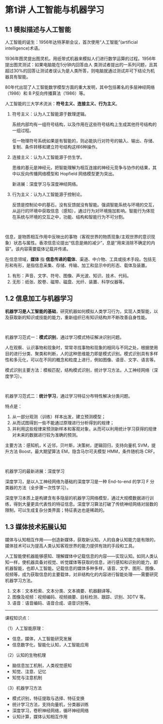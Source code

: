 # 第1讲 人工智能与机器学习

## 1.1 模拟描述与人工智能

人工智能的诞生：1956年达特茅斯会议，首次使用“人工智能”(artificial intelligence)术语。

1936年图灵提出图灵机，用纸带式机器来模拟人们进行数学运算的过程。1956年提出图灵测试：如果电脑能在5分钟内回答由人
类测试者提出的一系列问题，且其超过30%的回答让测试者误认为是人类所答，则电脑就通过测试并可下结论为机器具有智能。

80年代出现了人工智能数学模型方面的重大发明，其中包括著名的多层神经网络（1986）和 B P反向传播算法（1986）等。

人工智能的三大学术流派：**符号主义、连接主义、行为主义**。

1. 符号主义：认为人工智能源于数理逻辑。

    系统内部均有一组符号结构，以及作用在这些符号结构上生成其他符号结构的一组过程。

    任一物理符号系统如果是有智能的，则必能执行对符号的输入、输出、存储、复制、条件转移和建立符号结构这样6种操作。

2. 连接主义：认为人工智能源于仿生学。

    思维的基元是神经元，把智能理解为相互连接的神经元竞争与协作的结果，其中以反向传播网络模型和 Hopfield 网络模型更为突出。

    新进展：深度学习与深度神经网络。

3. 行为主义：认为人工智能源于控制论。

    反馈是控制论中的基石，没有反馈就没有智能。强调智能系统与环境的交互，从运行的环境中获取信息（感知），通过行为对环境施加影响。智能行为体现在系统与环境的交互之中，功能、结构和智能行为不可分割。

<br>

信息，是物质相互作用中反映出的事物（客观世界的物质现象/主观世界的意识现象）状态与属性。香浓信息论提出“信息是熵的减少”，息是“用来消除不确定的内容”。该内容需要载体记载并传递。

在信息领域，**媒体** 指 **信息传递的载体**、渠道、中介物、工具或技术手段。包括无形和有形，是指信息采集、存储、传输、加工和显示中的形态、载体及装置。

1. 有形：声音、文字、符号、图像、声光波、知识、技术、代码。
2. 无形：纸张、胶卷、磁带、磁盘、光纤、装置、科学仪器等。

## 1.2 信息加工与机器学习

**机器学习是人工智能的基础**，研究机器如何模拟人类学习行为，实现人类智能，以及获取新的知识或技能的能力，重新组织已有知识结构并不断改善自身性能。

<br>

机器学习范式一：**模式识别**，通过学习模式特征解决识别问题。

人在观察、认识事物和现象时，常常寻找事物和现象的相同与不同之处，根据使用目的进行分类、聚类和判断，人的这种思维能力即是模式识别。模式识别具有多样性和多元化，可以在不同的概念和粒度上进行，例如图像、语音、文字、语言等。

模式识别主要方法：模板匹配，结构模式识别，统计学习方法，人工神经网络（深度学习）。

<br>

机器学习范式二：**统计学习**，通过学习特征分布特性解决分类问题。

特点是：

1. 从一部分观测（训练）样本出发，建立预测模型；
2. 从而试图得到一些不能通过原理进行分析得到的规律；
3. 并利用这些规律来预测新样本和客观对象，从而可以利用统计学习获得的规律对未来的数据进行较为准确的预测。

主要方法：感知机，K 近邻，贝叶斯，决策树，逻辑回归，支持向量机 SVM，提升方法 Boost，最大期望算法 EM，隐含马尔可夫模型 HMM，条件随机场 CRF。

<br>

机器学习的最新进展：深度学习

深度学习，是以人工神经网络为基础的深度学习是一种 End-to-end 的学习 F 分类器的方法（全步骤一次性学习）。

深度学习本质上是构建含有多隐层的机器学习网络模型，通过大规模数据进行训练，得到大量更具代表性的特征信息。深度学习算法打破了传统神经网络对层数的限制，可以生成复杂分类界面；特征表达也是稀疏的。

## 1.3 媒体技术拓展认知

媒体与认知相互作用——创造新媒体，获取新认知。人的自身认知能力是有限的，媒体技术可以为提高人类认知客观世界的能力提供有效的手段和工具。

人工智能使机器能够感知、理解媒体中记载信息的内容——实现认知。如同人类认知一样，使机器具备对视觉、听觉媒体等获取的信息，进行感知和识别的能力，即机器智能，也即人工智能。记载信息的媒体多种多样，语音、文字、图形、图像、视频等，成为获取信息的主要载体，对非结构化的内容进行智能处理——需要研究机器学习方法。

1. 文本：文本检索、文本分类、文本摘要、机器翻译等。
2. 图像及视频：视频编码、视频摘要、目标检测、跟踪、识别、3DTV 等。
3. 语音：语音编码、语音合成、语音识别等。

---

课程知识点：

（1）人工智能原理：

- 信息，媒体，人工智能研究发展
- 信息数字化，智能化认知，人工智能应用

（2）认知的生物机理

- 脑信息加工机制，人类视觉感知
- 知觉、注意、记忆
- 知觉与注意机制

（3）机器学习方法

- 模式识别，特征提取与选择、特征变换
- 统计学习方法，支持向量机，分类器训练
- 深度学习，卷积神经网络，循环神经网络
- 认知计算，媒体认知相互作用

